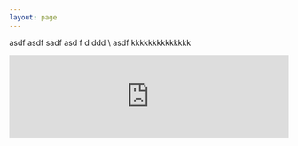 ```yaml
---
layout: page
---
```

<style>
  .footer {
    display: none;
  }
</style>
asdf
asdf
sadf
asd
f
d ddd \\
asdf
kkkkkkkkkkkkkk
<iframe scrolling="no" title="Symmetric Pattern Generator - Wallpaper Group p6m" src="https://www.geogebra.org/material/iframe/id/uu6a2zt2/width/1085/height/967/border/888888/sfsb/true/smb/false/stb/false/stbh/false/ai/false/asb/false/sri/false/rc/false/ld/false/sdz/false/ctl/false" width="100%" style="border:0px;"> </iframe>
